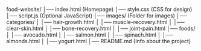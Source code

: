 food-website/
│── index.html            (Homepage)
│── style.css             (CSS for design)
│── script.js             (Optional JavaScript)
│── images/               (Folder for images)
│── categories/
│   │── hair-growth.html
│   │── muscle-recovery.html
│   │── clear-skin.html
│   │── bone-recovery.html
│   │── joint-pain.html
│── foods/
│   │── avocado.html
│   │── salmon.html
│   │── spinach.html
│   │── almonds.html
│   │── yogurt.html
│── README.md             (Info about the project)
